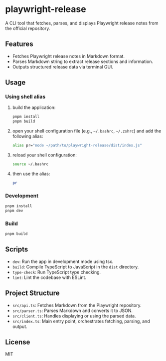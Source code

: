 # playwright-release

A CLI tool that fetches, parses, and displays Playwright release notes from the official repository.

## Features

- Fetches Playwright release notes in Markdown format.
- Parses Markdown string to extract release sections and information.
- Outputs structured release data via terminal GUI.

## Usage

### Using shell alias

1. build the application:

   ```sh
   pnpm install
   pnpm build
   ```

2. open your shell configuration file (e.g., `~/.bashrc`, `~/.zshrc`) and add the following alias:

   ```sh
   alias pr="node ~/path/to/playwright-release/dist/index.js"
   ```

3. reload your shell configuration:

   ```sh
   source ~/.bashrc
   ```

4. then use the alias:

   ```sh
   pr
   ```

### Development

```sh
pnpm install
pnpm dev
```

### Build

```sh
pnpm build
```

## Scripts

- `dev`: Run the app in development mode using tsx.
- `build`: Compile TypeScript to JavaScript in the `dist` directory.
- `type-check`: Run TypeScript type checking.
- `lint`: Lint the codebase with ESLint.

## Project Structure

- `src/api.ts`: Fetches Markdown from the Playwright repository.
- `src/parser.ts`: Parses Markdown and converts it to JSON.
- `src/client.ts`: Handles displaying or using the parsed data.
- `src/index.ts`: Main entry point, orchestrates fetching, parsing, and output.

## License

MIT
